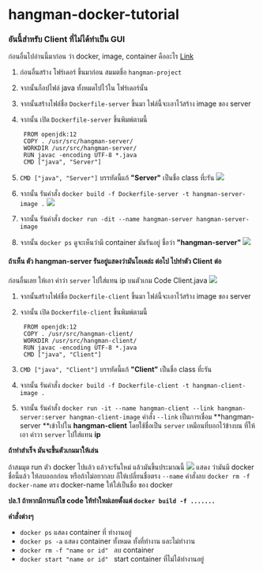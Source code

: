 # hangman-docker-tutorial
###  อันนี้สำหรับ Client ที่ไม่ได้ทำเป็น GUI 


ก่อนอื่นไปอ่านนี้มาก่อน ว่า docker, image, container คืออะไร [Link](https://www.hostpacific.com/using-docker-on-centos7/)

1. ก่อนอื่นสร้าง โฟร์เดอร์ ขึ้นมาก่อน สมมตชื่อ `hangman-project`

2. จากนั้นก็อปไฟล์ java ทั้งหมดไปไว้ใน โฟร์เดอร์นั้น

3. จากนั้นสร้างไฟล์ชื่อ `Dockerfile-server` ขึ้นมา ไฟล์นี้จะเอาไว้สร้าง image ของ server

4. จากนั้น เปิด `Dockerfile-server` ขึ้นพิมพ์ตามนี้

    	FROM openjdk:12
        COPY . /usr/src/hangman-server/
        WORKDIR /usr/src/hangman-server/
        RUN javac -encoding UTF-8 *.java
        CMD ["java", "Server"]
		
5. `CMD ["java", "Server"]` บรรทัดนี้แก้ **"Server"** เป็นชื่อ class ที่ะรัน
![](https://i.imgur.com/9Agw4eX.png)

6. จากนั้น รันคำสั่ง `docker build -f Dockerfile-server -t hangman-server-image .`
![](https://i.imgur.com/cb6nyZq.png)

7. จากนั้น รันคำสั่ง `docker run -dit --name hangman-server hangman-server-image`

8. จากนั้น `docker ps` ดูจะเห็นว่ามี container มันรันอยู่ ชื่อว่า **"hangman-server"** 
![](https://i.imgur.com/a6tntcX.png)


#### ถ้าเห็น ตัว hangman-server รันอยู่แสดงว่ามันโอเคล่ะ ต่อไป ไปทำตัว Client ต่อ

ก่อนอื่นเลย ให้เอา คำว่า `server` ไปใส่แทน ip บนตัวเกม Code Client.java 
![](https://imgur.com/JPEjJMw.png)

1. จากนั้นสร้างไฟล์ชื่อ `Dockerfile-client` ขึ้นมา ไฟล์นี้จะเอาไว้สร้าง image ของ server

2. จากนั้น เปิด `Dockerfile-client` ขึ้นพิมพ์ตามนี้

    	FROM openjdk:12
        COPY . /usr/src/hangman-client/
        WORKDIR /usr/src/hangman-client/
        RUN javac -encoding UTF-8 *.java
        CMD ["java", "Client"]
		
3. `CMD ["java", "Client"]` บรรทัดนี้แก้ **"Client"** เป็นชื่อ class ที่ะรัน

4. จากนั้น รันคำสั่ง `docker build -f Dockerfile-client -t hangman-client-image .`

5. จากนั้น รันคำสั่ง `docker run -it --name hangman-client --link hangman-server:server hangman-client-image` 
คำสั่ง `--link` เป็นการเชื่อม **hangman-server **เข้าไปใน **hangman-client** โดยใช้ชื่อเป็น `server`  เหมือนที่บอกไว้ข้างบน ที่ให้เอา คำวา `server` ไปใส่แทน **ip**

**ถ้าทำสำเร็จ มันจะขึ้นตัวเกมมาให้เล่น**

ถ้าสมมุต run ตัว docker ไปแล้ว แล้วจะรันใหม่ แล้วมันขึ้นประมาณนี้
![](https://i.imgur.com/1OpYoOz.png)
แสดง ว่ามันมี docker ชื่อนี้แล้ว ให้ลบออกก่อน หรือถ้าไม่อยากลบ ก็ให้เปลี่ยนชื่อตรง `--name`
คำสั่งลบ `docker rm -f docker-name`  ตรง docker-name ให้ใส่เป็นชื่อ ของ docker

**ปล.1 ถ้าหากมีการแก้ไข code ให้ทำใหม่เลยตั้งแต่ `docker build -f .......  `** 


**คำสั่งต่างๆ**
- `docker ps` แสดง container ที่ ทำงานอยู่
- `docker ps -a` แสดง container ทั้งหมด ทั้งที่ทำงาน และไม่ทำงาน
- `docker rm -f "name or id" ` ลบ container
- `docker start "name or id" ` start container ที่ไม่ได้ทำงานอยู่

